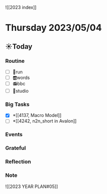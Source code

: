 ![[2023 index]]
# Thursday 2023/05/04
## ☀Today
### Routine
- [ ] 🏃run
- [ ] 🆎words
- [ ] 📻bbc
- [ ] 📘studio
### Big Tasks
* [x] *[[4137, Macro Model]]
* [ ] *[[4242, n2n_short in Avalon]]
### Events
### Grateful
### Reflection
### Note

![[2023 YEAR PLAN#05]]
